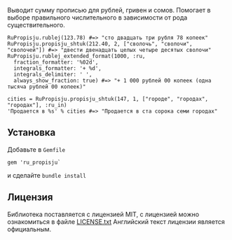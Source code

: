 Выводит сумму прописью для рублей, гривен и сомов. Помогает в выборе правильного числительного
в зависимости от рода существительного.


    RuPropisju.rublej(123.78) #=> "сто двадцать три рубля 78 копеек"
    RuPropisju.propisju_shtuk(212.40, 2, ["сволочь", "сволочи", "сволочей"]) #=> "двести двенадцать целых четыре десятых сволочи"
    RuPropisju.rublej_extended_format(1000, :ru, 
      fraction_formatter: '%02d',
      integrals_formatter: '+ %d',
      integrals_delimiter: ' ',
      always_show_fraction: true) #=> "+ 1 000 рублей 00 копеек (одна тысяча рублей 00 копеек)"

    cities = RuPropisju.propisju_shtuk(147, 1, ["городе", "городах", "городах"], :ru_in)
    'Продается в %s' % cities #=> "Продается в ста сорока семи городах"

## Установка

Добавьте в `Gemfile`

    gem 'ru_propisju`

и сделайте `bundle install`

## Лицензия

Библиотека поставляется с лицензией MIT, с лицензией можно ознакомиться в файле [LICENSE.txt](LICENSE.txt)
Английский текст лицензии является официальным.